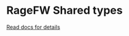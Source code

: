 # RageFW Shared types
[Read docs for details](https://git.entityseven.com/entityseven/rage-framework/wiki)